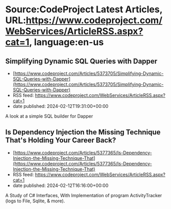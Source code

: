 # Source:CodeProject Latest Articles, URL:https://www.codeproject.com/WebServices/ArticleRSS.aspx?cat=1, language:en-us

## Simplifying Dynamic SQL Queries with Dapper
 - [https://www.codeproject.com/Articles/5373705/Simplifying-Dynamic-SQL-Queries-with-Dapper](https://www.codeproject.com/Articles/5373705/Simplifying-Dynamic-SQL-Queries-with-Dapper)
 - RSS feed: https://www.codeproject.com/WebServices/ArticleRSS.aspx?cat=1
 - date published: 2024-02-12T19:31:00+00:00

A look at a simple SQL builder for Dapper

## Is Dependency Injection the Missing Technique That's Holding Your Career Back?
 - [https://www.codeproject.com/Articles/5377365/Is-Dependency-Injection-the-Missing-Technique-That](https://www.codeproject.com/Articles/5377365/Is-Dependency-Injection-the-Missing-Technique-That)
 - RSS feed: https://www.codeproject.com/WebServices/ArticleRSS.aspx?cat=1
 - date published: 2024-02-12T16:16:00+00:00

A Study of C# Interfaces, With Implementation of program ActivityTracker (logs to File, Sqlite, & more).

